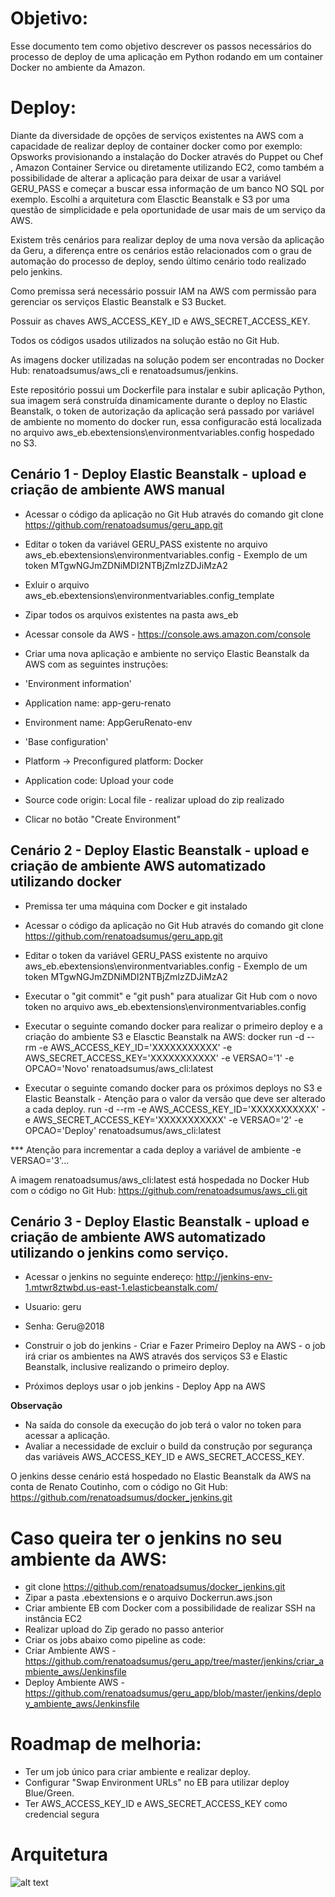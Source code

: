 # Objetivo:

Esse documento tem como objetivo descrever os passos necessários do processo de deploy de uma aplicação em Python rodando em um container Docker no ambiente da Amazon. 


# Deploy:

Diante da diversidade de opções de serviços existentes na AWS com a capacidade de realizar deploy de container docker como por exemplo: Opsworks provisionando a instalação do Docker através do Puppet ou Chef , Amazon Container Service ou diretamente utilizando EC2, como também a possibilidade de alterar a aplicação para deixar de usar a variável GERU_PASS e começar a buscar essa informação de um banco NO SQL por exemplo. Escolhi a arquitetura com Elasctic Beanstalk e S3 por uma questão de simplicidade e pela oportunidade de usar mais de um serviço da AWS. 

Existem três cenários para realizar deploy de uma nova versão da aplicação da Geru, a diferença entre os cenários estão relacionados com o grau de automação do processo de deploy, sendo último cenário todo realizado pelo jenkins.

Como premissa será necessário possuir IAM na AWS com permissão para gerenciar os serviços Elastic Beanstalk e S3 Bucket.

Possuir as chaves AWS_ACCESS_KEY_ID e AWS_SECRET_ACCESS_KEY.

Todos os códigos usados utilizados na solução estão no Git Hub.

As imagens docker utilizadas na solução podem ser encontradas no Docker Hub: renatoadsumus/aws_cli e renatoadsumus/jenkins.

Este repositório possui um Dockerfile para instalar e subir aplicação Python, sua imagem será construída dinamicamente durante o deploy no Elastic Beanstalk, o token de autorização da aplicação será passado por variável de ambiente no momento do docker run, essa configuracão está localizada no arquivo aws_eb\.ebextensions\environmentvariables.config hospedado no S3.

## Cenário 1 - Deploy Elastic Beanstalk - upload e criação de ambiente AWS manual

- Acessar o código da aplicação no Git Hub através do comando git clone https://github.com/renatoadsumus/geru_app.git

- Editar o token da variável GERU_PASS existente no arquivo aws_eb\.ebextensions\environmentvariables.config - Exemplo de um token MTgwNGJmZDNiMDI2NTBjZmIzZDJiMzA2

- Exluir o arquivo aws_eb\.ebextensions\environmentvariables.config_template

- Zipar todos os arquivos existentes na pasta aws_eb

- Acessar console da AWS - https://console.aws.amazon.com/console

- Criar uma nova aplicação e ambiente no serviço Elastic Beanstalk da AWS com as seguintes instruções:
- 'Environment information'
- Application name: app-geru-renato
- Environment name: AppGeruRenato-env
- 'Base configuration'
- Platform -> Preconfigured platform: Docker
- Application code: Upload your code 
- Source code origin: Local file - realizar upload do zip realizado
- Clicar no botão "Create Environment"

## Cenário 2 - Deploy Elastic Beanstalk - upload e criação de ambiente AWS automatizado utilizando docker

- Premissa ter uma máquina com Docker e git instalado

- Acessar o código da aplicação no Git Hub através do comando git clone https://github.com/renatoadsumus/geru_app.git

- Editar o token da variável GERU_PASS existente no arquivo aws_eb\.ebextensions\environmentvariables.config - Exemplo de um token MTgwNGJmZDNiMDI2NTBjZmIzZDJiMzA2

- Executar o "git commit" e "git push" para atualizar Git Hub com o novo token
no arquivo aws_eb\.ebextensions\environmentvariables.config

- Executar o seguinte comando docker para realizar o primeiro deploy e a criação do ambiente S3 e Elasctic Beanstalk na AWS: docker run -d --rm -e AWS_ACCESS_KEY_ID='XXXXXXXXXXX' -e AWS_SECRET_ACCESS_KEY='XXXXXXXXXXX' -e VERSAO='1' -e OPCAO='Novo' renatoadsumus/aws_cli:latest

- Executar o seguinte comando docker para os próximos deploys no S3 e Elastic Beanstalk - Atenção para o valor da versão que deve ser alterado a cada deploy.
run -d --rm -e AWS_ACCESS_KEY_ID='XXXXXXXXXXX' -e AWS_SECRET_ACCESS_KEY='XXXXXXXXXXX' -e VERSAO='2' -e OPCAO='Deploy' renatoadsumus/aws_cli:latest

*** Atenção para incrementar a cada deploy a variável de ambiente -e VERSAO='3'...

A imagem renatoadsumus/aws_cli:latest está hospedada no Docker Hub com o código no Git Hub: https://github.com/renatoadsumus/aws_cli.git

## Cenário 3 - Deploy Elastic Beanstalk - upload e criação de ambiente AWS automatizado utilizando o jenkins como serviço.

- Acessar o jenkins no seguinte endereço: http://jenkins-env-1.mtwr8ztwbd.us-east-1.elasticbeanstalk.com/
- Usuario: geru
- Senha: Geru@2018

- Construir o job do jenkins - Criar e Fazer Primeiro Deploy na AWS - o job irá criar os ambientes na AWS através dos serviços S3 e Elastic Beanstalk, inclusive realizando o primeiro deploy.

- Próximos deploys usar o job jenkins - Deploy App na AWS 

**Observação**
- Na saída do console da execução do job terá o valor no token para acessar a aplicação.
- Avaliar a necessidade de excluir o build da construção por segurança das variáveis AWS_ACCESS_KEY_ID e AWS_SECRET_ACCESS_KEY.

O jenkins desse cenário está hospedado no Elastic Beanstalk da AWS na conta de Renato Coutinho, com o código no Git Hub: https://github.com/renatoadsumus/docker_jenkins.git


# Caso queira ter o jenkins no seu ambiente da AWS:
- git clone https://github.com/renatoadsumus/docker_jenkins.git
- Zipar a pasta .ebextensions e o arquivo Dockerrun.aws.json
- Criar ambiente EB com Docker com a possibilidade de realizar SSH na instância EC2
- Realizar upload do Zip gerado no passo anterior
- Criar os jobs abaixo como pipeline as code:
- Criar Ambiente AWS - https://github.com/renatoadsumus/geru_app/tree/master/jenkins/criar_ambiente_aws/Jenkinsfile
- Deploy Ambiente AWS - https://github.com/renatoadsumus/geru_app/blob/master/jenkins/deploy_ambiente_aws/Jenkinsfile


# Roadmap de melhoria:
- Ter um job único para criar ambiente e realizar deploy.
- Configurar "Swap Environment URLs" no EB para utilizar deploy Blue/Green.
- Ter AWS_ACCESS_KEY_ID e AWS_SECRET_ACCESS_KEY como credencial segura


# Arquitetura
![alt text](https://github.com/renatoadsumus/geru_app/blob/master/processo_deplo_aws.jpg)
